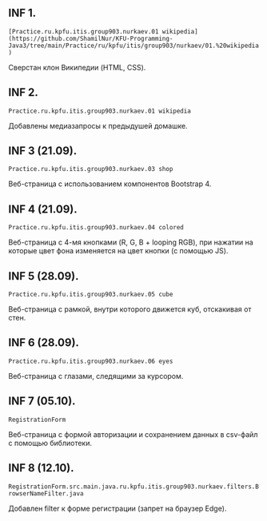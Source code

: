## INF 1.
```[Practice.ru.kpfu.itis.group903.nurkaev.01 wikipedia](https://github.com/ShamilNur/KFU-Programming-Java3/tree/main/Practice/ru/kpfu/itis/group903/nurkaev/01.%20wikipedia)```

Сверстан клон Википедии (HTML, CSS).

## INF 2.
```Practice.ru.kpfu.itis.group903.nurkaev.01 wikipedia```

Добавлены медиазапросы к предыдушей домашке.

## INF 3 (21.09).
```Practice.ru.kpfu.itis.group903.nurkaev.03 shop```

Веб-страница с использованием компонентов Bootstrap 4.

## INF 4 (21.09).
```Practice.ru.kpfu.itis.group903.nurkaev.04 colored```

Веб-страница с 4-мя кнопками (R, G, B + looping RGB), при нажатии на которые цвет фона изменяется на цвет кнопки (с помощью JS).

## INF 5 (28.09).
```Practice.ru.kpfu.itis.group903.nurkaev.05 cube```

Веб-страница с рамкой, внутри которого движется куб, отскакивая от стен.


## INF 6 (28.09).
```Practice.ru.kpfu.itis.group903.nurkaev.06 eyes```

Веб-страница с глазами, следящими за курсором.

## INF 7 (05.10).
```RegistrationForm```

Веб-страница с формой авторизации и сохранением данных в csv-файл с помощью библиотеки.  

## INF 8 (12.10).
```RegistrationForm.src.main.java.ru.kpfu.itis.group903.nurkaev.filters.BrowserNameFilter.java```

Добавлен filter к форме регистрации (запрет на браузер Edge).
